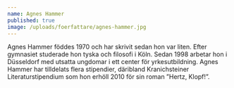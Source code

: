 ```yaml
---
name: Agnes Hammer
published: true
image: /uploads/foerfattare/agnes-hammer.jpg
---
```

Agnes Hammer föddes 1970 och har skrivit sedan hon var liten. Efter gymnasiet studerade hon tyska och filosofi i Köln. Sedan 1998 arbetar hon i Düsseldorf med utsatta ungdomar i ett center för yrkesutbildning. Agnes Hammer har tilldelats flera stipendier, däribland Kranichsteiner Literaturstipendium som hon erhöll 2010 för sin roman ”Hertz, Klopf!”.
